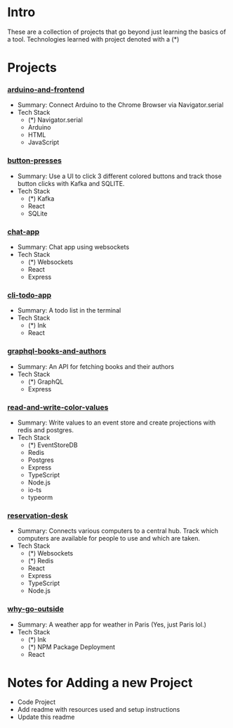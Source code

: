 # Intro

These are a collection of projects that go beyond just learning the basics of a tool. Technologies learned with project denoted with a (*)

# Projects

### [arduino-and-frontend](arduino-and-frontend)

- Summary: Connect Arduino to the Chrome Browser via Navigator.serial
- Tech Stack
    - (*) Navigator.serial
    - Arduino
    - HTML
    - JavaScript

### [button-presses](button-presses)

- Summary: Use a UI to click 3 different colored buttons and track those button clicks with Kafka and SQLITE.
- Tech Stack
    - (*) Kafka
    - React
    - SQLite

###  [chat-app](chat-app)

- Summary: Chat app using websockets
- Tech Stack
    - (*) Websockets
    - React
    - Express

###  [cli-todo-app](cli-todo-app)

- Summary: A todo list in the terminal
- Tech Stack
    - (*) Ink
    - React

###  [graphql-books-and-authors](graphql-books-and-authors)

- Summary: An API for fetching books and their authors
- Tech Stack
    - (*) GraphQL
    - Express

###  [read-and-write-color-values](read-and-write-color-values)

- Summary: Write values to an event store and create projections with redis and postgres.
- Tech Stack
    - (*) EventStoreDB
    - Redis
    - Postgres
    - Express
    - TypeScript
    - Node.js
    - io-ts
    - typeorm

###  [reservation-desk](reservation-desk)

- Summary: Connects various computers to a central hub. Track which computers are available for people to use and which are taken.
- Tech Stack
    - (*) Websockets
    - (*) Redis
    - React
    - Express
    - TypeScript
    - Node.js

###  [why-go-outside](why-go-outside)

- Summary: A weather app for weather in Paris (Yes, just Paris lol.)
- Tech Stack
    - (*) Ink
    - (*) NPM Package Deployment
    - React

# Notes for Adding a new Project

- Code Project
- Add readme with resources used and setup instructions
- Update this readme
